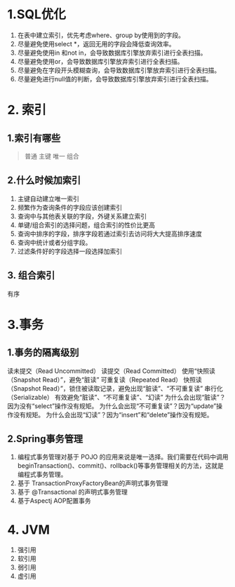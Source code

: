# 1.SQL优化

1. 在表中建立索引，优先考虑where、group by使用到的字段。
2. 尽量避免使用select *，返回无用的字段会降低查询效率。
3. 尽量避免使用in 和not in，会导致数据库引擎放弃索引进行全表扫描。
4. 尽量避免使用or，会导致数据库引擎放弃索引进行全表扫描。
5. 尽量避免在字段开头模糊查询，会导致数据库引擎放弃索引进行全表扫描。
6. 尽量避免进行null值的判断，会导致数据库引擎放弃索引进行全表扫描。

# 2. 索引

## 1.索引有哪些

> 普通 主键 唯一 组合

## 2.什么时候加索引

1. 主键自动建立唯一索引
2. 频繁作为查询条件的字段应该创建索引
3. 查询中与其他表关联的字段，外键关系建立索引
4. 单键/组合索引的选择问题，组合索引的性价比更高
5. 查询中排序的字段，排序字段若通过索引去访问将大大提高排序速度
6. 查询中统计或者分组字段。
7. 过滤条件好的字段选择一段选择加索引

## 3. 组合索引

有序

# 3.事务

## 1.事务的隔离级别

读未提交（Read Uncommitted）
读提交（Read Committed）   使用“快照读（Snapshot Read）”，避免“脏读”
可重复读（Repeated Read）  快照读（Snapshot Read）”，锁住被读取记录，避免出现“脏读”、“不可重复读”
串行化（Serializable）            有效避免“脏读”、“不可重复读”、“幻读”
为什么会出现“脏读”？因为没有“select”操作没有规矩。
为什么会出现“不可重复读”？因为“update”操作没有规矩。
为什么会出现“幻读”？因为“insert”和“delete”操作没有规矩。

## 2.Spring事务管理

1. 编程式事务管理对基于 POJO 的应用来说是唯一选择。我们需要在代码中调用beginTransaction()、commit()、rollback()等事务管理相关的方法，这就是编程式事务管理。
2. 基于 TransactionProxyFactoryBean的声明式事务管理
3. 基于 @Transactional 的声明式事务管理
4. 基于Aspectj AOP配置事务

# 4. JVM

1. 强引用
2. 软引用
3. 弱引用
4. 虚引用

